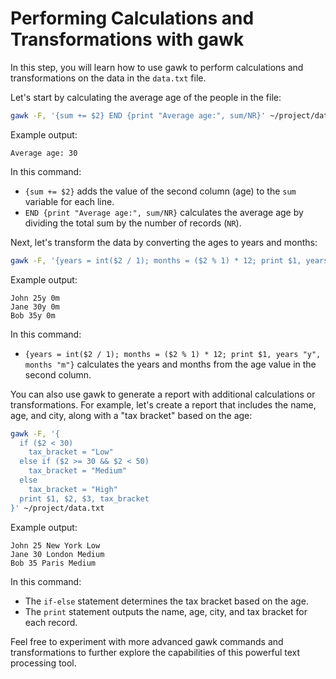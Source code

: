 # Performing Calculations and Transformations with gawk

In this step, you will learn how to use gawk to perform calculations and transformations on the data in the `data.txt` file.

Let's start by calculating the average age of the people in the file:

```bash
gawk -F, '{sum += $2} END {print "Average age:", sum/NR}' ~/project/data.txt
```

Example output:

```
Average age: 30
```

In this command:

- `{sum += $2}` adds the value of the second column (age) to the `sum` variable for each line.
- `END {print "Average age:", sum/NR}` calculates the average age by dividing the total sum by the number of records (`NR`).

Next, let's transform the data by converting the ages to years and months:

```bash
gawk -F, '{years = int($2 / 1); months = ($2 % 1) * 12; print $1, years "y", months "m"}' ~/project/data.txt
```

Example output:

```
John 25y 0m
Jane 30y 0m
Bob 35y 0m
```

In this command:

- `{years = int($2 / 1); months = ($2 % 1) * 12; print $1, years "y", months "m"}` calculates the years and months from the age value in the second column.

You can also use gawk to generate a report with additional calculations or transformations. For example, let's create a report that includes the name, age, and city, along with a "tax bracket" based on the age:

```bash
gawk -F, '{
  if ($2 < 30)
    tax_bracket = "Low"
  else if ($2 >= 30 && $2 < 50)
    tax_bracket = "Medium"
  else
    tax_bracket = "High"
  print $1, $2, $3, tax_bracket
}' ~/project/data.txt
```

Example output:

```
John 25 New York Low
Jane 30 London Medium
Bob 35 Paris Medium
```

In this command:

- The `if-else` statement determines the tax bracket based on the age.
- The `print` statement outputs the name, age, city, and tax bracket for each record.

Feel free to experiment with more advanced gawk commands and transformations to further explore the capabilities of this powerful text processing tool.
